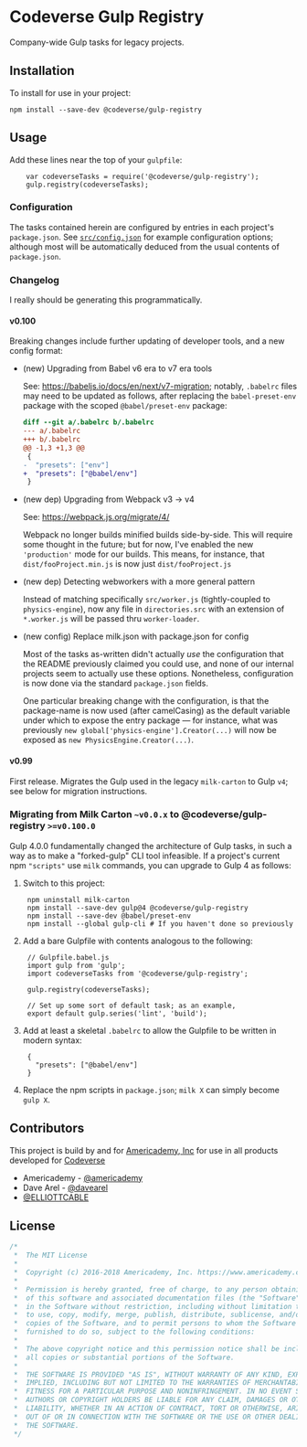 # Codeverse Gulp Registry
Company-wide Gulp tasks for legacy projects.

## Installation

To install for use in your project:

    npm install --save-dev @codeverse/gulp-registry

## Usage

Add these lines near the top of your `gulpfile`:

        var codeverseTasks = require('@codeverse/gulp-registry');
        gulp.registry(codeverseTasks);

### Configuration

The tasks contained herein are configured by entries in each project's `package.json`. See
[`src/config.json`](src/config.json) for example configuration options; although most will be
automatically deduced from the usual contents of `package.json`.

### Changelog
I really should be generating this programmatically.

#### v0.100

Breaking changes include further updating of developer tools, and a new config format:

 - (new) Upgrading from Babel v6 era to v7 era tools

    See: <https://babeljs.io/docs/en/next/v7-migration>; notably, `.babelrc` files may need to be
    updated as follows, after replacing the `babel-preset-env` package with the scoped
    `@babel/preset-env` package:

    ```diff
    diff --git a/.babelrc b/.babelrc
    --- a/.babelrc
    +++ b/.babelrc
    @@ -1,3 +1,3 @@
     {
    -  "presets": ["env"]
    +  "presets": ["@babel/env"]
     }
    ```

 - (new dep) Upgrading from Webpack v3 -> v4

   See: <https://webpack.js.org/migrate/4/>

   Webpack no longer builds minified builds side-by-side. This will require some thought in the
   future; but for now, I've enabled the new `'production'` mode for our builds. This means, for
   instance, that `dist/fooProject.min.js` is now just `dist/fooProject.js`

 - (new dep) Detecting webworkers with a more general pattern

   Instead of matching specifically `src/worker.js` (tightly-coupled to `physics-engine`), now any
   file in `directories.src` with an extension of `*.worker.js` will be passed thru `worker-loader`.

 - (new config) Replace milk.json with package.json for config

   Most of the tasks as-written didn't actually *use* the configuration that the README previously
   claimed you could use, and none of our internal projects seem to actually use these options.
   Nonetheless, configuration is now done via the standard `package.json` fields.

   One particular breaking change with the configuration, is that the package-name is now used
   (after camelCasing) as the default variable under which to expose the entry package — for
   instance, what was previously `new global['physics-engine'].Creator(...)` will now be exposed as
   `new PhysicsEngine.Creator(...)`.

#### v0.99

First release. Migrates the Gulp used in the legacy `milk-carton` to Gulp `v4`; see below for
migration instructions.

### Migrating from Milk Carton `~v0.0.x` to @codeverse/gulp-registry `>=v0.100.0`
Gulp 4.0.0 fundamentally changed the architecture of Gulp tasks, in such a way as to make a
"forked-gulp" CLI tool infeasible. If a project's current npm `"scripts"` use `milk` commands, you
can upgrade to Gulp 4 as follows:

1. Switch to this project:

        npm uninstall milk-carton
        npm install --save-dev gulp@4 @codeverse/gulp-registry
        npm install --save-dev @babel/preset-env
        npm install --global gulp-cli # If you haven't done so previously

2. Add a bare Gulpfile with contents analogous to the following:

        // Gulpfile.babel.js
        import gulp from 'gulp';
        import codeverseTasks from '@codeverse/gulp-registry';
        
        gulp.registry(codeverseTasks);
        
        // Set up some sort of default task; as an example,
        export default gulp.series('lint', 'build');

3. Add at least a skeletal `.babelrc` to allow the Gulpfile to be written in modern syntax:

        {
          "presets": ["@babel/env"]
        }

4. Replace the npm scripts in `package.json`; `milk X` can simply become `gulp X`.


## Contributors
This project is build by and for [Americademy, Inc](https://www.americademy.com/) for use in all products developed for [Codeverse](https://www.codeverse.com/)

* Americademy - [@americademy](https://github.com/americademy)
* Dave Arel - [@davearel](https://github.com/davearel)
* [@ELLIOTTCABLE](https://github.com/ELLIOTTCABLE)

## License

```js
/*
 *  The MIT License
 *
 *  Copyright (c) 2016-2018 Americademy, Inc. https://www.americademy.com
 *
 *  Permission is hereby granted, free of charge, to any person obtaining a copy
 *  of this software and associated documentation files (the "Software"), to deal
 *  in the Software without restriction, including without limitation the rights
 *  to use, copy, modify, merge, publish, distribute, sublicense, and/or sell
 *  copies of the Software, and to permit persons to whom the Software is
 *  furnished to do so, subject to the following conditions:
 *
 *  The above copyright notice and this permission notice shall be included in
 *  all copies or substantial portions of the Software.
 *
 *  THE SOFTWARE IS PROVIDED "AS IS", WITHOUT WARRANTY OF ANY KIND, EXPRESS OR
 *  IMPLIED, INCLUDING BUT NOT LIMITED TO THE WARRANTIES OF MERCHANTABILITY,
 *  FITNESS FOR A PARTICULAR PURPOSE AND NONINFRINGEMENT. IN NO EVENT SHALL THE
 *  AUTHORS OR COPYRIGHT HOLDERS BE LIABLE FOR ANY CLAIM, DAMAGES OR OTHER
 *  LIABILITY, WHETHER IN AN ACTION OF CONTRACT, TORT OR OTHERWISE, ARISING FROM,
 *  OUT OF OR IN CONNECTION WITH THE SOFTWARE OR THE USE OR OTHER DEALINGS IN
 *  THE SOFTWARE.
 */
```
